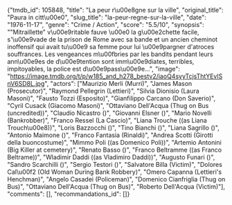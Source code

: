 {"tmdb_id": 105848, "title": "La peur r\u00e8gne sur la ville", "original_title": "Paura in citt\u00e0", "slug_title": "la-peur-regne-sur-la-ville", "date": "1976-11-17", "genre": "Crime / Action", "score": "5.5/10", "synopsis": "\"Mitraillette\" v\u00e9ritable fauve \u00e0 la g\u00e2chette facile, s'\u00e9vade de la prison de Rome avec sa bande et un ancien cheminot inoffensif qui avait tu\u00e9 sa femme pour lui \u00e9pargner d'atroces souffrances. Les vengeances m\u00fbries par les bandits pendant leurs ann\u00e9es de d\u00e9tention sont imm\u00e9diates, terribles, impitoyables, la police est d\u00e9pass\u00e9e...", "image": "https://image.tmdb.org/t/p/w185_and_h278_bestv2/iaoQ4syyTcjsThtYEvlSnV6SD8L.jpg", "actors": ["Maurizio Merli (Murri)", "James Mason (Prosecutor)", "Raymond Pellegrin (Lettieri)", "Silvia Dionisio (Laura Masoni)", "Fausto Tozzi (Esposito)", "Gianfilippo Carcano (Don Saverio)", "Cyril Cusack (Giacomo Masoni)", "Ottaviano Dell'Acqua (Thug on Bus (uncredited))", "Claudio Nicastro ()", "Giovanni Elsner ()", "Mario Novelli (Bankrobber)", "Franco Ressel (La Cascio)", "Liana Trouche ((as Liana Trouch\u00e8))", "Loris Bazzocchi ()", "Tino Bianchi ()", "Liana Sagrillo ()", "Antonio Maimone ()", "Franco Fantasia (Rinaldi)", "Andrea Scotti (Girotti della buoncostume)", "Mimmo Poli ((as Domenico Poli))", "Artemio Antonini (Big Killer at cemetery)", "Renato Basso ()", "Franco Beltramme ((as Franco Beltrame))", "Wladimir Daddi ((as Vladimiro Daddi))", "Augusto Funari ()", "Sandro Scarchilli ()", "Sergio Testori ()", "Salvatore Billa (Victim)", "Dolores Cal\u00f2 (Old Woman During Bank Robbery)", "Omero Capanna (Lettieri's Henchman)", "Angelo Casadei (Policeman)", "Domenico Cianfriglia (Thug on Bus)", "Ottaviano Dell'Acqua (Thug on Bus)", "Roberto Dell'Acqua (Victim)"], "comments": [], "recommandations_id": []}